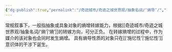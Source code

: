 ```yaml
---
{"dg-publish":true,"permalink":"/奇迹城市/奇迹之城世界观/抽象名词/‘熵导’/","dgPassFrontmatter":true}
---
```


常规叙事下，一般指抽象或具象对象的熵增转嫁能力，根据[[奇迹城市/奇迹之城世界观/抽象名词/‘熵’\|‘熵’]]的转嫁方向，可分正负。
在转嫁熵增的过程中，作为媒介的该对象也会同时发生熵增。
具有熵导性质的对象只在[[‘施忆性’\|‘施忆性’]]意识体的干涉下诞生。